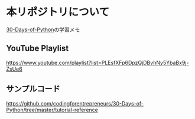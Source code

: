 # 本リポジトリについて

[30-Days-of-Python](https://github.com/codingforentrepreneurs/30-Days-of-Python)の学習メモ

## YouTube Playlist

https://www.youtube.com/playlist?list=PLEsfXFp6DpzQjDBvhNy5YbaBx9j-ZsUe6

## サンプルコード

https://github.com/codingforentrepreneurs/30-Days-of-Python/tree/master/tutorial-reference
